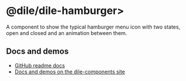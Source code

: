 # @dile/dile-hamburger>

A component to show the typical hamburger menu icon with two states, open and closed and an animation between them. 

## Docs and demos

- [GitHub readme docs](https://github.com/Polydile/dile-components/blob/master/site/pages/components/dile-hamburger.rocket.md)
- [Docs and demos on the dile-components site](https://dile-components.polydile.com/components/dile-hamburger/)
